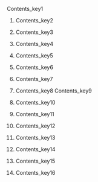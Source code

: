 Contents_key1


1. Contents_key2
2. Contents_key3
3. Contents_key4
4. Contents_key5
5. Contents_key6
6. Contents_key7
7. Contents_key8
Contents_key9


1. Contents_key10
2. Contents_key11
3. Contents_key12
4. Contents_key13
5. Contents_key14
6. Contents_key15
7. Contents_key16
